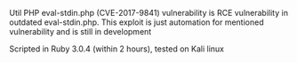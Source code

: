 Util PHP eval-stdin.php (CVE-2017-9841) vulnerability is RCE vulnerability in outdated eval-stdin.php.
This exploit is just automation for mentioned vulnerability and is still in development

Scripted in Ruby 3.0.4 (within 2 hours), tested on Kali linux

